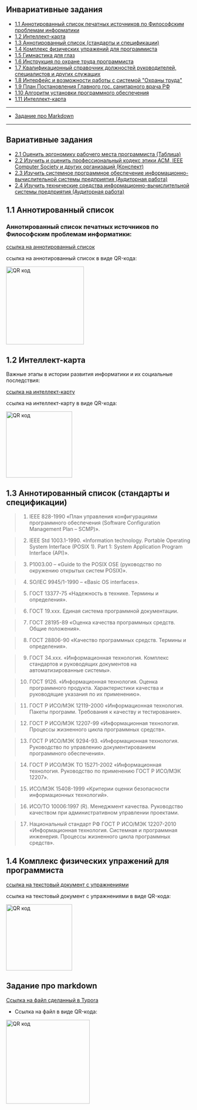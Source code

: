 ## Инвариативные задания

* [1.1 Аннотированный список печатных источников по Философским проблемам информатики](#11-аннотированный-список)
* [1.2 Интеллект-карта](#12-Интеллект-карта)
* [1.3 Аннотированный список (стандарты и спецификации)](#13-аннотированный-список-стандарты-и-спецификации)
* [1.4 Комплекс физических упражений для программиста](#14-комплекс-физических-упражений-для-программиста)
* [1.5 Гимнастика для глаз](#тестирование-компонента-образовательной-среды)
* [1.6 Инструкция по охране труда программиста](#system-usability-scale)
* [1.7 Квалификационный справочник должностей руководителей, специалистов и других служащих](#анализ-работы-модуля-образовательной-среды)
* [1.8 Интерфейс и возможности работы с системой "Охраны труда"](#issues)
* [1.9 План Постановления Главного гос. санитарного врача РФ](#issues)
* [1.10 Алгоритм установки программного обеспечения](#issues)
* [1.11 Интеллект-карта](#issues)

---
* [Задание про Markdown](#задание-про-markdown)
---

## Вариативные задания
* [2.1 Оценить  эргономику рабочего места программиста (Таблица)](#инструменты-прототипирования)
* [2.2 Изучить и оценить профессиональный кодекс этики ACM, IEEE Computer Society и других организаций (Конспект)](#css-фреймворки)
* [2.3 Изучить системное программное обеспечение информационно-вычислительной системы предприятия (Аудиторная работа)](#прототип-тз)
* [2.4 Изучить технические средства информационно-вычислительной системы предприятия (Аудиторная работа)](#первоначальный-макет)

## 1.1 Аннотированный список

### Аннотированный список печатных источников по Философским проблемам информатики:

[ссылка на аннотированный список](%D0%A8%D1%83%D0%BC%D1%8F%D0%BA%D0%B8%D0%BD%20%D0%98.%D0%A1.%20%D0%98%D0%92%D0%A2(2)%20%D0%98%D0%A1%D0%A0%201.1.docx)

ссылка на аннотированный список в виде QR-кода:

<a href="http://qrcoder.ru" target="_blank"><img src="http://qrcoder.ru/code/?https%3A%2F%2Fgithub.com%2Filya-s-h%2FPractise-course-1st%2Fblob%2Fmaster%2F%25D0%25A8%25D1%2583%25D0%25BC%25D1%258F%25D0%25BA%25D0%25B8%25D0%25BD%2520%25D0%2598.%25D0%25A1.%2520%25D0%2598%25D0%2592%25D0%25A2%282%29%2520%25D0%2598%25D0%25A1%25D0%25A0%25201.1.docx&4&0" width="212" height="212" border="0" title="QR код"></a>

## 1.2 Интеллект-карта

Важные этапы в истории развития информатики и их социальные последствия:

[ссылка на интеллект-карту](New-Mind-Map.png)

ссылка на интеллект-карту в виде QR-кода:

<a href="http://qrcoder.ru" target="_blank"><img src="http://qrcoder.ru/code/?https%3A%2F%2Fgithub.com%2Filya-s-h%2FPractise-course-1st%2Fblob%2Fmaster%2FNew-Mind-Map.png&4&0" width="180" height="180" border="0" title="QR код"></a>

## 1.3 Аннотированный список (стандарты и спецификации)

> 1.	IEEE 828-1990 «План управления конфигурациями программного обеспечения (Software Configuration Management Plan – SCMP)».

> 2.	IEEE Std 1003.1-1990. «Information technology. Portable Operating System Interface (POSIX 1). Part 1: System Application Program Interface (API)».

> 3.	P1003.00 – «Guide to the POSIX OSE (руководство по окружению открытых систем POSIX)».

> 4.	SO/IEC 9945/1-1990 – «Basic OS interfaces».

> 5.	ГОСТ 13377-75 «Надежность в технике. Термины и определения».

> 6.	ГОСТ 19.ххх. Единая система программной документации.

> 7.	ГОСТ 28195-89 «Оценка качества программных средств. Общие положения».

> 8.	ГОСТ 28806-90 «Качество программных средств. Термины и определения».

> 9.	ГОСТ 34.ххх. «Информационная технология. Комплекс стандартов и руководящих документов на автоматизированные системы».

> 10.	ГОСТ 9126. «Информационная технология. Оценка программного продукта. Характеристики качества и руководящие указания по их применению».

> 11.	ГОСТ Р ИСО/МЭК 12119-2000 «Информационная технология. Пакеты программ. Требования к качеству и тестирование».

> 12.	ГОСТ Р ИСО/МЭК 12207-99 «Информационная технология. Процессы жизненного цикла программных средств».

> 13.	ГОСТ Р ИСО/МЭК 9294-93. «Информационная технология. Руководство по управлению документированием программного обеспечения».

> 14.	ГОСТ Р ИСО/МЭК ТО 15271-2002 «Информационная технология. Руководство по применению ГОСТ Р ИСО/МЭК 12207».

> 15.	ИСО/МЭК 15408-1999 «Критерии оценки безопасности информационных технологий».

> 16.	ИСО/ТО 10006:1997 (R). Менеджмент качества. Руководство качеством при административном управлении проектами.

> 17.	Национальный стандарт РФ ГОСТ Р ИСО/МЭК 12207-2010 «Информационная технология. Системная и программная инженерия. Процессы жизненного цикла программных средств».

## 1.4 Комплекс физических упражений для программиста

[ссылка на текстовый документ с упражнениями](Physical-exercise.docx)

ссылка на текстовый документ с упражнениями в виде QR-кода:

<a href="http://qrcoder.ru" target="_blank"><img src="http://qrcoder.ru/code/?https%3A%2F%2Fgithub.com%2Filya-s-h%2FPractise-course-1st%2Fblob%2Fmaster%2FPhysical-exercise.docx&4&0" width="180" height="180" border="0" title="QR код"></a>

## Задание про markdown

[Ссылка на файл сделанный в Typora](Герценовский%20университет.md)

* Ссылка на файл в виде QR-кода:

<a href="http://qrcoder.ru" target="_blank"><img src="http://qrcoder.ru/code/?https%3A%2F%2Fgithub.com%2Fherzenuni%2Fzadanie-po-markdown-i-git-ilya-s-h%2Fblob%2Fmaster%2F%25D0%2593%25D0%25B5%25D1%2580%25D1%2586%25D0%25B5%25D0%25BD%25D0%25BE%25D0%25B2%25D1%2581%25D0%25BA%25D0%25B8%25D0%25B9%2520%25D1%2583%25D0%25BD%25D0%25B8%25D0%25B2%25D0%25B5%25D1%2580%25D1%2581%25D0%25B8%25D1%2582%25D0%25B5%25D1%2582.md&4&0" width="228" height="228" border="0" title="QR код"></a>
